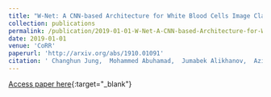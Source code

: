 ```yaml
---
title: "W-Net: A CNN-based Architecture for White Blood Cells Image Classification"
collection: publications
permalink: /publication/2019-01-01-W-Net-A-CNN-based-Architecture-for-White-Blood-Cells-Image-Classification
date: 2019-01-01
venue: 'CoRR'
paperurl: 'http://arxiv.org/abs/1910.01091'
citation: ' Changhun Jung,  Mohammed Abuhamad,  Jumabek Alikhanov,  Aziz Mohaisen,  Kyungja Han,  DaeHun Nyang, &quot;W-Net: A CNN-based Architecture for White Blood Cells Image Classification.&quot; CoRR, 2019.'
---
```

[Access paper here](http://arxiv.org/abs/1910.01091){:target="_blank"}
